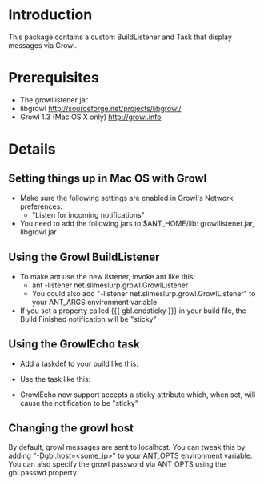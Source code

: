 # Introduction #

This package contains a custom BuildListener and Task that display messages via Growl.

# Prerequisites #

  * The growllistener jar
  * libgrowl http://sourceforge.net/projects/libgrowl/
  * Growl 1.3 (Mac OS X only) http://growl.info


# Details #

## Setting things up in Mac OS with Growl ##

  * Make sure the following settings are enabled in Growl's Network preferences:
    * "Listen for incoming notifications"
  * You need to add the following jars to $ANT_HOME/lib: growllistener.jar, libgrowl.jar
  
    
## Using the Growl BuildListener ##

  * To make ant use the new listener, invoke ant like this:
    * ant -listener net.slimeslurp.growl.GrowlListener
    * You could also add "-listener net.slimeslurp.growl.GrowlListener" to your ANT_ARGS environment variable
  * If you set a property called {{{ gbl.endsticky }}} in your build file, the Build Finished notification will be "sticky"

## Using the GrowlEcho task ##

  * Add a taskdef to your build like this:

    <taskdef name="growl" classname="net.slimeslurp.growl.GrowlEcho"/>

  * Use the task like this:
    <growl message="The message"/>

  * GrowlEcho now support accepts a sticky attribute which, when set, will cause the notification to be "sticky"
  
## Changing the growl host ##

By default, growl messages are sent to localhost.  You can tweak this by adding "-Dgbl.host=<some_ip>" to your ANT_OPTS environment variable.  You can also specify the growl password via ANT_OPTS using the gbl.passwd property.